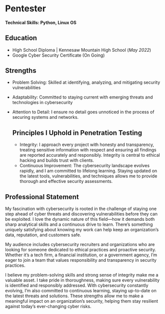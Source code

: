 # Pentester

#### Technical Skills: Python, Linux OS

## Education
- High School Diploma | Kennesaw Mountain High School (_May 2022_)
- Google Cyber Security Certificate (On Going)

## Strengths
- Problem Solving: Skilled at identifying, analyzing, and mitigating security vulnerabilities
- Adaptability: Committed to staying current with emerging threats and technologies in cybersecurity
- Attention to Detail: I ensure no detail goes unnoticed in the process of securing systems and networks.

  ## Principles I Uphold in Penetration Testing
  - Integrity: I approach every project with honesty and transparency, treating sensitive information with respect and ensuring all findings are reported accurately and responsibly. Integrity is central to ethical hacking and builds trust with clients.
  - Continuous Improvement: The cybersecurity landscape evolves rapidly, and I am committed to lifelong learning. Staying updated on the latest tools, vulnerabilities, and techniques allows me to provide thorough and effective security assessments.

## Professional Statement


My fascination with cybersecurity is rooted in the challenge of staying one step ahead of cyber threats and discovering vulnerabilities before they can be exploited. I love the dynamic nature of this field—how it demands both sharp analytical skills and a continuous drive to learn. There’s something uniquely satisfying about knowing my work can help keep an organization’s data, reputation, and customers safe.

My audience includes cybersecurity recruiters and organizations who are looking for someone dedicated to ethical practices and proactive security. Whether it’s a tech firm, a financial institution, or a government agency, I’m eager to join a team that values responsibility and transparency in security practices.

I believe my problem-solving skills and strong sense of integrity make me a valuable asset. I take pride in thoroughness, making sure every vulnerability is identified and responsibly addressed. With cybersecurity constantly evolving, I’m also committed to continuous learning, staying up-to-date on the latest threats and solutions. These strengths allow me to make a meaningful impact on an organization’s security, helping them stay resilient against today’s ever-changing cyber risks.
